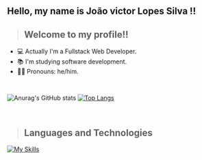 ## Hello, my name is João victor Lopes Silva !!

>## Welcome to my profile!!

- 💻 Actually I'm a Fullstack Web Developer.
- 📚 I'm studying software development.
- 💇‍♂️ Pronouns: he/him.

<br>

![Anurag's GitHub stats](https://github-readme-stats.vercel.app/api?username=Joao-Victor1&show_icons=true&theme=dark)
[![Top Langs](https://github-readme-stats.vercel.app/api/top-langs/?username=Joao-victor1&show_icons=true&theme=dark&layout=compact)](https://github.com/anuraghazra/github-readme-stats)

<br>

>## Languages and Technologies

[![My Skills](https://skillicons.dev/icons?i=html,css,js,nodejs,php,mysql,git,cpp,python,laravel,vscode,linux)](https://skillicons.dev)

<br>

